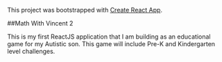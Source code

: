 This project was bootstrapped with [Create React App](https://github.com/facebook/create-react-app).

##Math With Vincent 2

This is my first ReactJS application that I am building as an educational game for my Autistic son. This game will include Pre-K and Kindergarten level challenges.